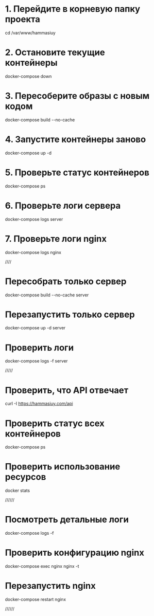 # 1. Перейдите в корневую папку проекта
cd /var/www/hammasiuy

# 2. Остановите текущие контейнеры
docker-compose down

# 3. Пересоберите образы с новым кодом
docker-compose build --no-cache

# 4. Запустите контейнеры заново
docker-compose up -d

# 5. Проверьте статус контейнеров
docker-compose ps

# 6. Проверьте логи сервера
docker-compose logs server

# 7. Проверьте логи nginx
docker-compose logs nginx









////

# Пересобрать только сервер
docker-compose build --no-cache server

# Перезапустить только сервер
docker-compose up -d server

# Проверить логи
docker-compose logs -f server




/////

# Проверить, что API отвечает
curl -I https://hammasiuy.com/api

# Проверить статус всех контейнеров
docker-compose ps

# Проверить использование ресурсов
docker stats


//////



# Посмотреть детальные логи
docker-compose logs -f

# Проверить конфигурацию nginx
docker-compose exec nginx nginx -t

# Перезапустить nginx
docker-compose restart nginx


//////